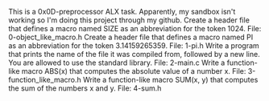 This is a 0x0D-preprocessor ALX task. Apparently, my sandbox isn't working so I'm doing this project through my github.
Create a header file that defines a macro named SIZE as an abbreviation for the token 1024. File: 0-object_like_macro.h
Create a header file that defines a macro named PI as an abbreviation for the token 3.14159265359. File: 1-pi.h
Write a program that prints the name of the file it was compiled from, followed by a new line. You are allowed to use the standard library. File: 2-main.c
Write a function-like macro ABS(x) that computes the absolute value of a number x. File: 3-function_like_macro.h
Write a function-like macro SUM(x, y) that computes the sum of the numbers x and y. File: 4-sum.h
